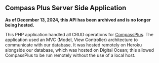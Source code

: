 ## Compass Plus Server Side Application

**As of December 13, 2024, this API has been archived and is no longer being hosted.**

This PHP application handled all CRUD operations for [CompassPlus](https://github.com/wilyyy/CompassPlus). The application used an MVC (Model, View Controller) architecture to communicate with our database. It was hosted remotely on Heroku alongside our database, which was hosted on Digital Ocean; this allowed CompassPlus to be run remotely without the use of a local host.
